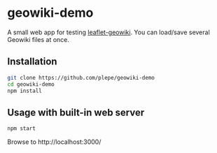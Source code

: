 # geowiki-demo
A small web app for testing [leaflet-geowiki](https://github.com/plepe/leaflet-geowiki). You can load/save several Geowiki files at once.

## Installation
```sh
git clone https://github.com/plepe/geowiki-demo
cd geowiki-demo
npm install
```

## Usage with built-in web server
```sh
npm start
```

Browse to http://localhost:3000/
